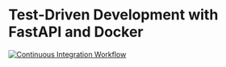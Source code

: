# Test-Driven Development with FastAPI and Docker

[![Continuous Integration Workflow](https://github.com/dudeperf3ct/fastapi-docker-tdd/actions/workflows/ci.yml/badge.svg?branch=develop)](https://github.com/dudeperf3ct/fastapi-docker-tdd/actions/workflows/ci.yml)